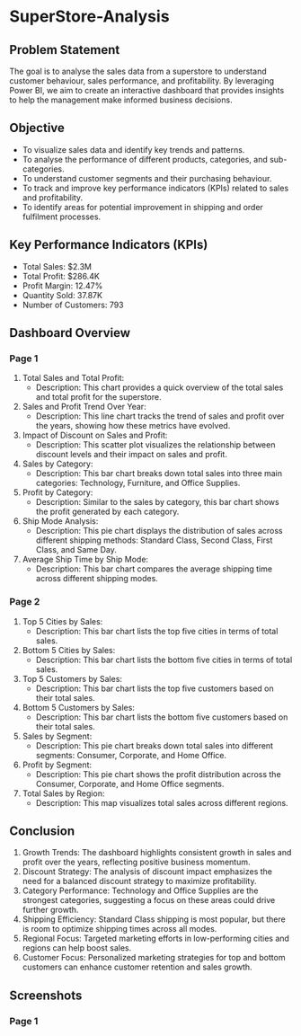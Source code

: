 # SuperStore-Analysis
## Problem Statement
The goal is to analyse the sales data from a superstore to understand customer behaviour, sales performance, and profitability. By leveraging Power BI, we aim to create an interactive dashboard that provides insights to help the management make informed business decisions.

## Objective
- To visualize sales data and identify key trends and patterns.
- To analyse the performance of different products, categories, and sub-categories.
- To understand customer segments and their purchasing behaviour.
- To track and improve key performance indicators (KPIs) related to sales and profitability.
- To identify areas for potential improvement in shipping and order fulfilment processes.

## Key Performance Indicators (KPIs)
- Total Sales: $2.3M
- Total Profit: $286.4K
- Profit Margin: 12.47%
- Quantity Sold: 37.87K
- Number of Customers: 793

## Dashboard Overview
### Page 1

1. Total Sales and Total Profit: 
   - Description: This chart provides a quick overview of the total sales and total profit for the superstore.
2. Sales and Profit Trend Over Year:
   - Description: This line chart tracks the trend of sales and profit over the years, showing how these metrics have evolved.
3. Impact of Discount on Sales and Profit:
   - Description: This scatter plot visualizes the relationship between discount levels and their impact on sales and profit.
4. Sales by Category:
   - Description: This bar chart breaks down total sales into three main categories: Technology, Furniture, and Office Supplies.
5. Profit by Category:
   - Description: Similar to the sales by category, this bar chart shows the profit generated by each category.
6. Ship Mode Analysis:
   - Description: This pie chart displays the distribution of sales across different shipping methods: Standard Class, Second Class, First Class, and Same Day.
7. Average Ship Time by Ship Mode:
   - Description: This bar chart compares the average shipping time across different shipping modes.
### Page 2

1. Top 5 Cities by Sales:
   - Description: This bar chart lists the top five cities in terms of total sales.
2. Bottom 5 Cities by Sales:
   - Description: This bar chart lists the bottom five cities in terms of total sales.
3. Top 5 Customers by Sales:
   - Description: This bar chart lists the top five customers based on their total sales.
4. Bottom 5 Customers by Sales:
   - Description: This bar chart lists the bottom five customers based on their total sales.
5. Sales by Segment:
   - Description: This pie chart breaks down total sales into different segments: Consumer, Corporate, and Home Office.
6. Profit by Segment:
   - Description: This pie chart shows the profit distribution across the Consumer, Corporate, and Home Office segments.
7. Total Sales by Region:
   - Description: This map visualizes total sales across different regions.

## Conclusion
1. Growth Trends: The dashboard highlights consistent growth in sales and profit over the years, reflecting positive business momentum.
2. Discount Strategy: The analysis of discount impact emphasizes the need for a balanced discount strategy to maximize profitability.
3. Category Performance: Technology and Office Supplies are the strongest categories, suggesting a focus on these areas could drive further growth.
4. Shipping Efficiency: Standard Class shipping is most popular, but there is room to optimize shipping times across all modes.
5. Regional Focus: Targeted marketing efforts in low-performing cities and regions can help boost sales.
6. Customer Focus: Personalized marketing strategies for top and bottom customers can enhance customer retention and sales growth.

## Screenshots
### Page 1

